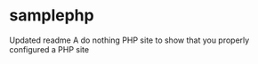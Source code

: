 samplephp
=========
Updated readme
A do nothing PHP site to show that you properly configured a PHP site

